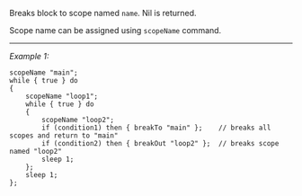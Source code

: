 Breaks block to scope named `name`. Nil is returned.

Scope name can be assigned using `scopeName` command.


---
*Example 1:*
```sqf
scopeName "main";
while { true } do
{
	scopeName "loop1";
	while { true } do
	{
		scopeName "loop2";
		if (condition1) then { breakTo "main" };	// breaks all scopes and return to "main"
		if (condition2) then { breakOut "loop2" };	// breaks scope named "loop2"
		sleep 1;
	};
	sleep 1;
};
```